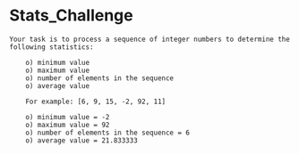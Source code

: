 # Stats_Challenge


    Your task is to process a sequence of integer numbers to determine the following statistics:

        o) minimum value
        o) maximum value
        o) number of elements in the sequence
        o) average value

        For example: [6, 9, 15, -2, 92, 11]

        o) minimum value = -2
        o) maximum value = 92
        o) number of elements in the sequence = 6
        o) average value = 21.833333
